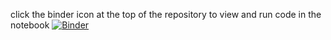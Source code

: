 click the binder icon at the top of the repository to view and run code in the notebook
[![Binder](http://mybinder.org/badge.svg)](http://mybinder.org:/repo/sad-/mock-session)
